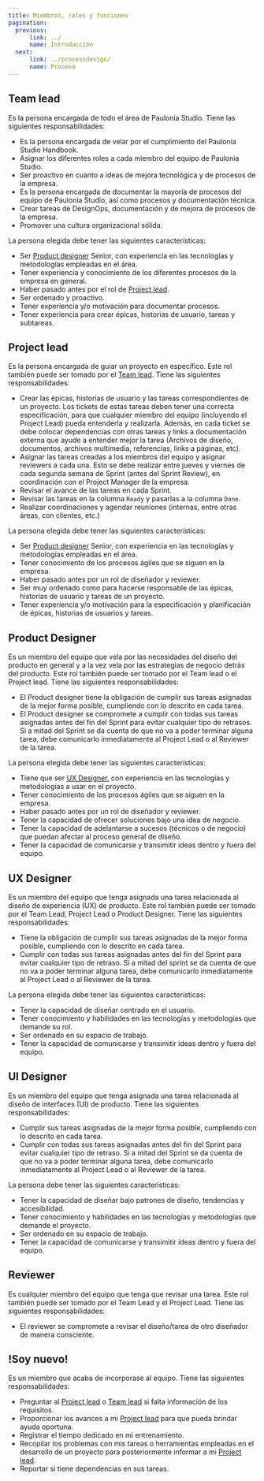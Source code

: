 ```yaml
---
title: Miembros, roles y funciones
pagination:
  previous:
      link: ../
      name: Introducción
  next:
      link: ../processdesign/
      name: Proceso
---
```


## Team lead

Es la persona encargada de todo el área de Paulonia Studio. Tiene las siguientes responsabilidades:

- Es la persona encargada de velar por el cumplimiento del Paulonia Studio Handbook.
- Asignar los diferentes roles a cada miembro del equipo de Paulonia Studio.
- Ser proactivo en cuanto a ideas de mejora tecnológica y de procesos de la empresa.
- Es la persona encargada de documentar la mayoría de procesos del equipo de Paulonia Studio, así como procesos y
  documentación técnica.
- Crear tareas de DesignOps, documentación y de mejora de procesos de la empresa.
- Promover una cultura organizacional sólida.

La persona elegida debe tener las siguientes características:

- Ser [Product designer](#product-designer) Senior, con experiencia en las tecnologías y metodologías empleadas en el área.
- Tener experiencia y conocimiento de los diferentes procesos de la empresa en general.
- Haber pasado antes por el rol de [Project lead](#project-lead).
- Ser ordenado y proactivo.
- Tener experiencia y/o motivación para documentar procesos.
- Tener experiencia para crear épicas, historias de usuario, tareas y subtareas.

## Project lead

Es la persona encargada de guiar un proyecto en específico. Este rol también puede ser tomado por el [Team lead](#team-lead). Tiene las siguientes responsabilidades:

- Crear las épicas, historias de usuario y las tareas correspondientes de un proyecto. Los tickets de estas tareas deben tener una correcta especificación, para que cualquier miembro del equipo (incluyendo el Project Lead) pueda entenderla y realizarla. Además, en cada ticket se debe colocar dependencias con otras tareas y links a documentación externa que ayude a entender mejor la tarea (Archivos de diseño, documentos, archivos multimedia, referencias, links a páginas, etc).
- Asignar las tareas creadas a los miembros del equipo y asignar reviewers a cada una. Esto se debe realizar entre jueves y viernes de cada segunda semana de Sprint (antes del Sprint Review), en coordinación con el Project Manager de la empresa.
- Revisar el avance de las tareas en cada Sprint.
- Revisar las tareas en la columna `Ready` y pasarlas a la columna `Done`.
- Realizar coordinaciones y agendar reuniones (internas, entre otras áreas, con clientes, etc.)

La persona elegida debe tener las siguientes características:

- Ser [Product designer](#product-designer) Senior, con experiencia en las tecnologías y metodologías empleadas en el área.
- Tener conocimiento de los procesos ágiles que se siguen en la empresa.
- Haber pasado antes por un rol de diseñador y reviewer.
- Ser muy ordenado como para hacerse responsable de las épicas, historias de usuario y tareas de un proyecto.
- Tener experiencia y/o motivación para la especificación y planificación de épicas, historias de usuarios y tareas.

## Product Designer

Es un miembro del equipo que vela por las necesidades del diseño del producto en general y a la vez vela por las estrategias de negocio detrás del producto. Este rol también puede ser tomado por el Team lead o el Project lead. Tiene las siguientes responsabilidades:

- El Product designer tiene la obligación de cumplir sus tareas asignadas de la mejor forma posible, cumpliendo con lo descrito en cada tarea.
- El Product designer se compromete a cumplir con todas sus tareas asignadas antes del fin del Sprint para evitar cualquier tipo de retrasos. Si a mitad del Sprint se da cuenta de que no va a poder terminar alguna tarea, debe comunicarlo inmediatamente al Project Lead o al Reviewer de la tarea.

La persona elegida debe tener las siguientes características:

- Tiene que ser [UX Designer](#ux-designer), con experiencia en las tecnologías y metodologías a usar en el proyecto.
- Tener conocimiento de los procesos ágiles que se siguen en la empresa.
- Haber pasado antes por un rol de diseñador y reviewer.
- Tener la capacidad de ofrecer soluciones bajo una idea de negocio.
- Tener la capacidad de adelantarse a sucesos (técnicos o de negocio) que puedan afectar al proceso general de diseño.
- Tener la capacidad de comunicarse y transimitir ideas dentro y fuera del equipo.

## UX Designer

Es un miembro del equipo que tenga asignada una tarea relacionada al diseño de experiencia (UX) de producto. Este rol también puede ser tomado por el Team Lead, Project Lead o Product Designer. Tiene las siguientes responsabilidades:

- Tiene la obligación de cumplir sus tareas asignadas de la mejor forma posible, cumpliendo con lo descrito en cada tarea.
- Cumplir con todas sus tareas asignadas antes del fin del Sprint para evitar cualquier tipo de retraso. Si a mitad del sprint se da cuenta de que no va a poder terminar alguna tarea, debe comunicarlo inmediatamente al Project Lead o al Reviewer de la tarea.

La persona elegida debe tener las siguientes características:

- Tener la capacidad de diseñar centrado en el usuario.
- Tener conocimiento y habilidades en las tecnologías y metodologías que demande su rol.
- Ser ordenado en su espacio de trabajo.
- Tener la capacidad de comunicarse y transimitir ideas dentro y fuera del equipo.

## UI Designer

Es un miembro del equipo que tenga asignada una tarea relacionada al diseño de interfaces (UI) de producto. Tiene las siguientes responsabilidades:

- Cumplir sus tareas asignadas de la mejor forma posible, cumpliendo con lo descrito en cada tarea.
- Cumplir con todas sus tareas asignadas antes del fin del Sprint para evitar cualquier tipo de retraso. Si a mitad del Sprint se da cuenta de que no va a poder terminar alguna tarea, debe comunicarlo inmediatamente al Project Lead o al Reviewer de la tarea.

La persona debe tener las siguientes características:

- Tener la capacidad de diseñar bajo patrones de diseño, tendencias y accesibilidad.
- Tener conocimiento y habilidades en las tecnologías y metodologías que demande el proyecto.
- Ser ordenado en su espacio de trabajo.
- Tener la capacidad de comunicarse y transimitir ideas dentro y fuera del equipo.

## Reviewer

Es cualquier miembro del equipo que tenga que revisar una tarea. Este rol también puede ser tomado por el Team Lead y el Project Lead. Tiene las siguientes responsabilidades:

- El reviewer se compromete a revisar el diseño/tarea de otro diseñador de manera consciente.

## !Soy nuevo!

Es un miembro que acaba de incorporase al equipo. Tiene las siguientes responsabilidades:

- Preguntar al [Project lead](#project-lead) o [Team lead](#team-lead) si falta información de los requisitos.
- Proporcionar los avances a mi [Project lead](#project-lead) para que pueda brindar ayuda oportuna.
- Registrar el tiempo dedicado en mi entrenamiento.
- Recopilar los problemas con mis tareas o herramientas empleadas en el desarrollo de un proyecto para posteriormente informar a mi [Project lead](#project-lead).
- Reportar si tiene dependencias en sus tareas.
